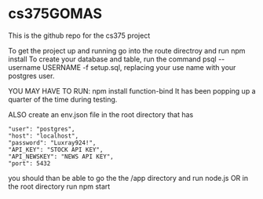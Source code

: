# cs375GOMAS
This is the github repo for the cs375 project

To get the project up and running
go into the route directroy and run 
npm install
To create your database and table, run the command psql --username USERNAME -f setup.sql, replacing your use name with your postgres user.


YOU MAY HAVE TO RUN:
npm install function-bind
It has been popping up a quarter of the time during testing.

ALSO create an env.json file in the root directory that has

	"user": "postgres",
	"host": "localhost",
	"password": "Luxray924!",
	"API_KEY": "STOCK API KEY",
	"API_NEWSKEY": "NEWS API KEY",
	"port": 5432

you should than be able to go the the /app directory
and run node.js
OR 
in the root directory run npm start
